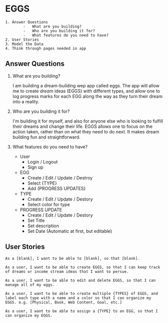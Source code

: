 # EGGS

    1. Answer Questions
            -   What are you building?
            -   Who are you building it for?
            -   What features do you need to have?
    2. User Stories
    3. Model the Data
    4. Think through pages needed in app


## Answer Questions

1. What are you building?
    
    I am building a dream-building wep app called eggs. The app will allow me to create *dream* ideas (EGGS) with different types, and allow one to log progress marks for each EGG along the way as they turn their dream into a reality.

2. Who are you building it for? 
    
    I'm building it for myself, and also for anyone else who is looking to fulfill their dreams and change their life. EGGS allows one to focus on the action taken, rather than on what they need to do next. It makes dream building fun and straightforward.

3. What features do you need to have?
    -   User
        +   Login / Logout
        +   Sign up
    -   EGG   
        +   Create / Edit / Update / Destroy
        +   Select {TYPE}
        +   Add {PROGRESS UPDATES}
    -   TYPE
        +   Create / Edit / Update / Destory
        +   Select color for type
    -   PROGRESS UPDATE
        +   Create / Edit / Update / Destory
        +   Set Title
        +   Set description
        +   Set Date (Automatic at first, but editable)

## User Stories

    As a [blank], I want to be able to [blank], so that [blank].

    As a user, I want to be able to create EGGS, so that I can keep track of dreams or income stream ideas that I want to persue.

    As a user, I want to be able to edit and delete EGGS, so that I can manage all of my eggs.

    As a user, I want to be able to create multiple {TYPES} of EGGS, and label each type with a name and a color so that I can organize my EGGS. e.g. [Physical, Book, Web Content, Goal, etc.]

    As a user, I want to be able to assign a {TYPE} to an EGG, so that I can organize my EGGS.